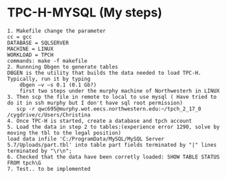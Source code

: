 # TPC-H-MYSQL (My steps)
	1. Makefile change the parameter 
	cc = gcc
	DATABASE = SQLSERVER
	MACHINE = LINUX
	WORKLOAD = TPCH
	commands: make -f makefile
	2. Runnning Dbgen to generate tables
	DBGEN is the utility that builds the data needed to load TPC-H. Typically, run it by typing
        dbgen –v –s 0.1 (0.1 Gb?)
        first two steps under the murphy machine of Northwesterh in LINUX 
	3. Then scp the file in remote to local to use mysql ( Have tried to do it in ssh murphy but I don't have sql root permission) 
	   scp -r qwc695@murphy.wot.eecs.northwestern.edu:~/tpch_2_17_0 /cygdrive/c/Users/Christina
	4. Once TPC-H is started, create a database and tpch account
	5. Load the data in step 2 to tables:(experience error 1290, solve by moving the tbl to the legal position)
	load data infile 'C:/ProgramData/MySQL/MySQL Server 5.7/Uploads/part.tbl' into table part fields terminated by "|" lines terminated by "\r\n";
	6. Checked that the data have been corretly loaded: SHOW TABLE STATUS FROM tpch\G
	7. Test.. to be implemented
	   
